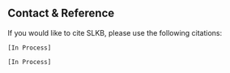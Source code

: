 ## Contact & Reference

If you would like to cite SLKB, please use the following citations:

```
[In Process]
```

```Biblex
[In Process]
```